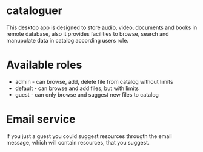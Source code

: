 # cataloguer
This desktop app is designed to store audio, video, documents and books in remote database, also it provides facilities to browse, search and manupulate data in catalog according users role.
# Available roles
- admin - can browse, add, delete file from catalog without limits
- default - can browse and add files, but with limits
- guest - can only browse and suggest new files to catalog
# Email service
If you just a guest you could suggest resources througth the email message, which will contain resources, that you suggest.
